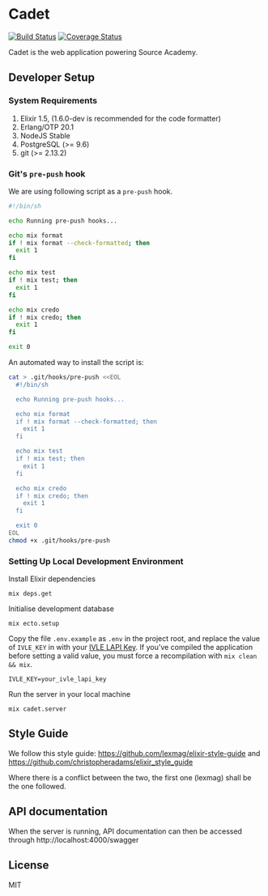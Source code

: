 # Cadet

[![Build Status](https://travis-ci.org/source-academy/cadet.svg?branch=master)](https://travis-ci.org/source-academy/cadet)
[![Coverage Status](https://coveralls.io/repos/github/source-academy/cadet/badge.svg?branch=master)](https://coveralls.io/github/source-academy/cadet?branch=master)

Cadet is the web application powering Source Academy.

## Developer Setup

### System Requirements

1. Elixir 1.5, (1.6.0-dev is recommended for the code formatter)
2. Erlang/OTP 20.1
3. NodeJS Stable
4. PostgreSQL (>= 9.6)
5. git (>= 2.13.2)

### Git's `pre-push` hook
We are using following script as a `pre-push` hook.

  ```bash
  #!/bin/sh

  echo Running pre-push hooks...

  echo mix format
  if ! mix format --check-formatted; then
    exit 1
  fi

  echo mix test
  if ! mix test; then
    exit 1
  fi

  echo mix credo
  if ! mix credo; then
    exit 1
  fi

  exit 0
  ```

An automated way to install the script is:

  ```bash
  cat > .git/hooks/pre-push <<EOL
    #!/bin/sh

    echo Running pre-push hooks...

    echo mix format
    if ! mix format --check-formatted; then
      exit 1
    fi

    echo mix test
    if ! mix test; then
      exit 1
    fi

    echo mix credo
    if ! mix credo; then
      exit 1
    fi

    exit 0
  EOL
  chmod +x .git/hooks/pre-push
  ```

### Setting Up Local Development Environment

Install Elixir dependencies

    mix deps.get

Initialise development database

    mix ecto.setup

Copy the file `.env.example` as `.env` in the project root, and replace the
value of `IVLE_KEY` in with your [IVLE LAPI Key](https://ivle.nus.edu.sg/LAPI/default.aspx).
If you've compiled the application before setting a valid value, you must force
a recompilation with `mix clean && mix`.

    IVLE_KEY=your_ivle_lapi_key

Run the server in your local machine

    mix cadet.server


## Style Guide

We follow this style guide: https://github.com/lexmag/elixir-style-guide and https://github.com/christopheradams/elixir_style_guide

Where there is a conflict between the two, the first one (lexmag) shall be the one followed.

## API documentation

When the server is running, API documentation can then be accessed through http://localhost:4000/swagger

## License

MIT
